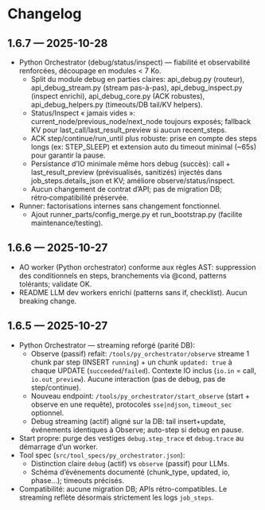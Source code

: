 
















# Changelog

## 1.6.7 — 2025-10-28

- Python Orchestrator (debug/status/inspect) — fiabilité et observabilité renforcées, découpage en modules < 7 Ko.
  - Split du module debug en parties claires: api_debug.py (routeur), api_debug_stream.py (stream pas-à-pas), api_debug_inspect.py (inspect enrichi), api_debug_core.py (ACK robustes), api_debug_helpers.py (timeouts/DB tail/KV helpers).
  - Status/Inspect « jamais vides »: current_node/previous_node/next_node toujours exposés; fallback KV pour last_call/last_result_preview si aucun recent_steps.
  - ACK step/continue/run_until plus robuste: prise en compte des steps longs (ex: STEP_SLEEP) et extension auto du timeout minimal (~65s) pour garantir la pause.
  - Persistance d’IO minimale même hors debug (succès): call + last_result_preview (prévisualisés, sanitizés) injectés dans job_steps.details_json et KV; améliore observe/status/inspect.
  - Aucun changement de contrat d’API; pas de migration DB; rétro‑compatibilité préservée.
- Runner: factorisations internes sans changement fonctionnel.
  - Ajout runner_parts/config_merge.py et run_bootstrap.py (facilite maintenance/testing).

## 1.6.6 — 2025-10-27

- AO worker (Python orchestrator) conforme aux règles AST: suppression des conditionnels en steps, branchements via @cond, patterns tolérants; validate OK.
- README LLM dev workers enrichi (patterns sans if, checklist). Aucun breaking change.

## 1.6.5 — 2025-10-27

- Python Orchestrator — streaming reforgé (parité DB):
  - Observe (passif) refait: `/tools/py_orchestrator/observe` streame 1 chunk par step (INSERT `running`) + un chunk `updated: true` à chaque UPDATE (`succeeded`/`failed`). Contexte IO inclus (`io.in` = call, `io.out_preview`). Aucune interaction (pas de debug, pas de step/continue).
  - Nouveau endpoint: `/tools/py_orchestrator/start_observe` (start + observe en une requête), protocoles `sse|ndjson`, `timeout_sec` optionnel.
  - Debug streaming (actif) aligné sur la DB: tail insert+update, événements identiques à Observe; auto-step si debug en pause.
- Start propre: purge des vestiges `debug.step_trace` et `debug.trace` au démarrage d’un worker.
- Tool spec (`src/tool_specs/py_orchestrator.json`):
  - Distinction claire `debug` (actif) vs `observe` (passif) pour LLMs.
  - Schéma d’événements documenté (chunk_type, updated, io, phase…); timeouts précisés.
- Compatibilité: aucune migration DB; APIs rétro-compatibles. Le streaming reflète désormais strictement les logs `job_steps`.
